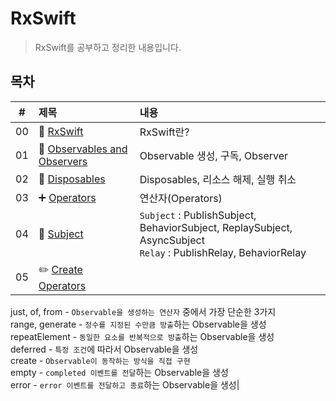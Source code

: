 # RxSwift
> RxSwift를 공부하고 정리한 내용입니다.

## 목차
|#|제목|내용|
|:---:|:---|:---|
|00|👋 [RxSwift](https://github.com/lygon55555/TIL/blob/main/RxSwift/00.%20RxSwift.md)|RxSwift란?|
|01|🔭 [Observables and Observers](https://github.com/lygon55555/TIL/blob/main/RxSwift/01.%20Observables%20and%20Observers.md)|Observable 생성, 구독, Observer|
|02|🧹 [Disposables](https://github.com/lygon55555/til/blob/main/RxSwift/02.%20Disposables.md)|Disposables, 리소스 해제, 실행 취소|
|03|➕ [Operators](https://github.com/lygon55555/til/blob/main/RxSwift/03.%20Operators.md)|연산자(Operators)|
|04|📖 [Subject](https://github.com/lygon55555/til/blob/main/RxSwift/04.%20Subject.md)|`Subject` : PublishSubject, BehaviorSubject, ReplaySubject, AsyncSubject <br/> `Relay` : PublishRelay, BehaviorRelay|
|05|✏️ [Create Operators](https://github.com/lygon55555/til/blob/main/RxSwift/05.%20Create%20Operators.md)|
just, of, from - `Observable을 생성하는 연산자` 중에서 가장 단순한 3가지
 <br/> range, generate - `정수를 지정된 수만큼 방출`하는 Observable을 생성
 <br/> repeatElement - `동일한 요소를 반복적으로 방출`하는 Observable을 생성
 <br/> deferred - `특정 조건`에 따라서 Observable을 생성
 <br/> create - `Observable이 동작하는 방식을 직접 구현`
 <br/> empty - `completed 이벤트를 전달`하는 Observable을 생성
 <br/> error - `error 이벤트를 전달하고 종료`하는 Observable을 생성|
